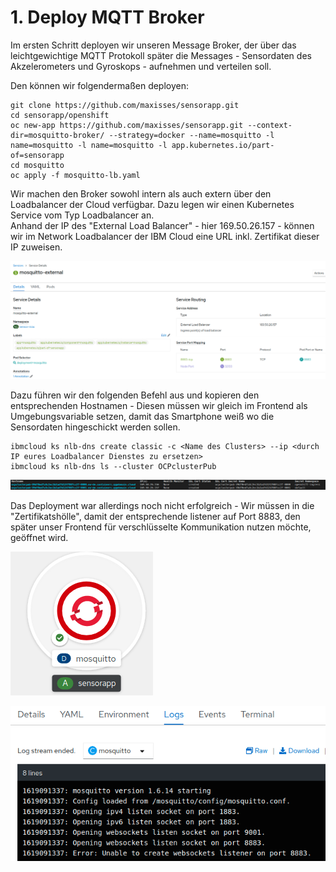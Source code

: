 # 1. Deploy MQTT Broker

Im ersten Schritt deployen wir unseren Message Broker, der über das leichtgewichtige MQTT Protokoll später die Messages - Sensordaten des Akzelerometers und Gyroskops - aufnehmen und verteilen soll.

Den können wir folgendermaßen deployen:

```text
git clone https://github.com/maxisses/sensorapp.git
cd sensorapp/openshift
oc new-app https://github.com/maxisses/sensorapp.git --context-dir=mosquitto-broker/ --strategy=docker --name=mosquitto -l name=mosquitto -l name=mosquitto -l app.kubernetes.io/part-of=sensorapp
cd mosquitto
oc apply -f mosquitto-lb.yaml
```

Wir machen den Broker sowohl intern als auch extern über den Loadbalancer der Cloud verfügbar. Dazu legen wir einen Kubernetes Service vom Typ Loadbalancer an.  
Anhand der IP des "External Load Balancer" - hier 169.50.26.157  - können wir im Network Loadbalancer der IBM Cloud eine URL inkl. Zertifikat dieser IP zuweisen.

![](../../../../../.gitbook/assets/image%20%2822%29.png)

Dazu führen wir den folgenden Befehl aus und kopieren den entsprechenden Hostnamen - Diesen müssen wir gleich im Frontend als Umgebungsvariable setzen, damit das Smartphone weiß wo die Sensordaten hingeschickt werden sollen.

```text
ibmcloud ks nlb-dns create classic -c <Name des Clusters> --ip <durch IP eures Loadbalancer Dienstes zu ersetzen>
ibmcloud ks nlb-dns ls --cluster OCPclusterPub
```

![](../../../../../.gitbook/assets/image%20%2826%29.png)

Das Deployment war allerdings noch nicht erfolgreich - Wir müssen in die "Zertifikatshölle", damit der entsprechende listener auf Port 8883, den später unser Frontend für verschlüsselte Kommunikation nutzen möchte, geöffnet wird.

![](../../../../../.gitbook/assets/image%20%28126%29.png)

![](../../../../../.gitbook/assets/image%20%28125%29.png)



